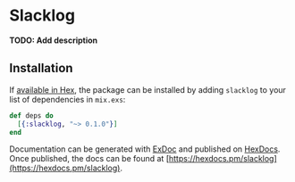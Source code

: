 # Slacklog

**TODO: Add description**

## Installation

If [available in Hex](https://hex.pm/docs/publish), the package can be installed
by adding `slacklog` to your list of dependencies in `mix.exs`:

```elixir
def deps do
  [{:slacklog, "~> 0.1.0"}]
end
```

Documentation can be generated with [ExDoc](https://github.com/elixir-lang/ex_doc)
and published on [HexDocs](https://hexdocs.pm). Once published, the docs can
be found at [https://hexdocs.pm/slacklog](https://hexdocs.pm/slacklog).

